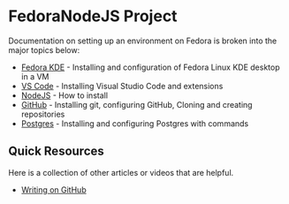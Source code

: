 # FedoraNodeJS Project
Documentation on setting up an environment on Fedora is broken into the major topics below: 
* [Fedora KDE](Documentation/FedoraKDE-OS.md) - Installing and configuration of Fedora Linux KDE desktop in a VM
* [VS Code](Documentation/VSCode.md) - Installing Visual Studio Code and extensions
* [NodeJS](Documentation/NodeJS.md) - How to install
* [GitHub](Documentation/GitHub.md) - Installing git, configuring GitHub, Cloning and creating repositories
* [Postgres](Documentation/Postgres.md) - Installing and configuring Postgres with commands

## Quick Resources
Here is a collection of other articles or videos that are helpful. 
* [Writing on GitHub](https://docs.github.com/en/get-started/writing-on-github/getting-started-with-writing-and-formatting-on-github/quickstart-for-writing-on-github)